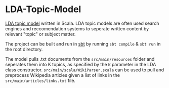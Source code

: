 # LDA-Topic-Model


[LDA topic model](https://en.wikipedia.org/wiki/Latent_Dirichlet_allocation) written in Scala. LDA topic models are
often used search engines and reccomendation systems to seperate written content by relevant "topic" or subject matter.

The project can be built and run in [sbt](https://www.scala-sbt.org/) by running ``sbt compile`` & ``sbt run``
in the root directory. 

The model pulls .txt documents from the ``src/main/resources`` folder and seperates them 
into K topics, as specified by the ``K`` parameter in the LDA class constructor. ``src/main/scala/WikiParser.scala`` 
can be used to pull and preprocess Wikipedia articles given a list of links in the ``src/main/articles/links.txt`` 
file. 
